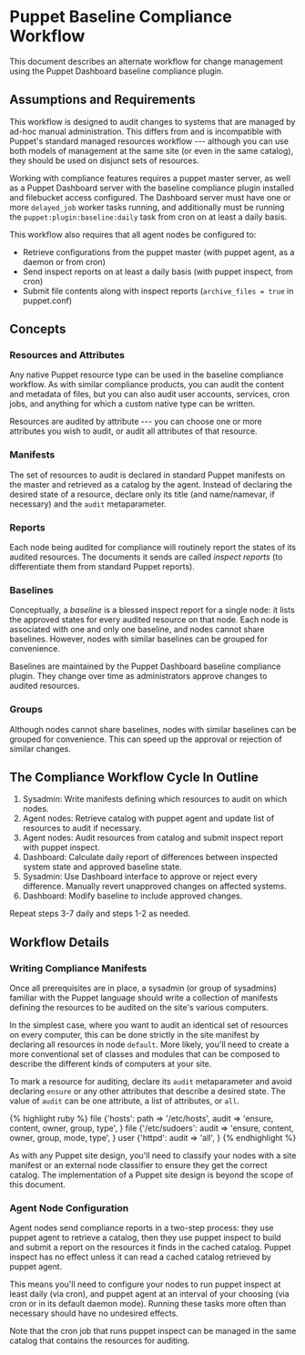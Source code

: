 Puppet Baseline Compliance Workflow
====

This document describes an alternate workflow for change management using the Puppet Dashboard baseline compliance plugin.

Assumptions and Requirements
----

This workflow is designed to audit changes to systems that are managed by ad-hoc manual administration. This differs from and is incompatible with Puppet's standard managed resources workflow --- although you can use both models of management at the same site (or even in the same catalog), they should be used on disjunct sets of resources.

Working with compliance features requires a puppet master server, as well as a Puppet Dashboard server with the baseline compliance plugin installed and filebucket access configured. The Dashboard server must have one or more `delayed_job` worker tasks running, and additionally must be running the `puppet:plugin:baseline:daily` task from cron on at least a daily basis.

This workflow also requires that all agent nodes be configured to:

* Retrieve configurations from the puppet master (with puppet agent, as a daemon or from cron)
* Send inspect reports on at least a daily basis (with puppet inspect, from cron)
* Submit file contents along with inspect reports (`archive_files = true` in puppet.conf)

Concepts
----

### Resources and Attributes

Any native Puppet resource type can be used in the baseline compliance workflow. As with similar compliance products, you can audit the content and metadata of files, but you can also audit user accounts, services, cron jobs, and anything for which a custom native type can be written. 

Resources are audited by attribute --- you can choose one or more attributes you wish to audit, or audit all attributes of that resource. 

### Manifests

The set of resources to audit is declared in standard Puppet manifests on the master and retrieved as a catalog by the agent. Instead of declaring the desired state of a resource, declare only its title (and name/namevar, if necessary) and the `audit` metaparameter.

### Reports

Each node being audited for compliance will routinely report the states of its audited resources. The documents it sends are called _inspect reports_ (to differentiate them from standard Puppet reports). 

### Baselines

Conceptually, a _baseline_ is a blessed inspect report for a single node: it lists the approved states for every audited resource on that node. Each node is associated with one and only one baseline, and nodes cannot share baselines. However, nodes with similar baselines can be grouped for convenience.

Baselines are maintained by the Puppet Dashboard baseline compliance plugin. They change over time as administrators approve changes to audited resources. 

### Groups

Although nodes cannot share baselines, nodes with similar baselines can be grouped for convenience. This can speed up the approval or rejection of similar changes. 

The Compliance Workflow Cycle In Outline
----

1. Sysadmin: Write manifests defining which resources to audit on which nodes. 
2. Agent nodes: Retrieve catalog with puppet agent and update list of resources to audit if necessary.
3. Agent nodes: Audit resources from catalog and submit inspect report with puppet inspect. 
4. Dashboard: Calculate daily report of differences between inspected system state and approved baseline state. 
5. Sysadmin: Use Dashboard interface to approve or reject every difference. Manually revert unapproved changes on affected systems.
6. Dashboard: Modify baseline to include approved changes.

Repeat steps 3-7 daily and steps 1-2 as needed.

Workflow Details
----

### Writing Compliance Manifests

Once all prerequisites are in place, a sysadmin (or group of sysadmins) familiar with the Puppet language should write a collection of manifests defining the resources to be audited on the site's various computers. 

In the simplest case, where you want to audit an identical set of resources on every computer, this can be done strictly in the site manifest by declaring all resources in node `default`. More likely, you'll need to create a more conventional set of classes and modules that can be composed to describe the different kinds of computers at your site. 

To mark a resource for auditing, declare its `audit` metaparameter and avoid declaring `ensure` or any other attributes that describe a desired state. The value of `audit` can be one attribute, a list of attributes, or `all`.

{% highlight ruby %}
    file {'hosts':
      path  => '/etc/hosts',
      audit => 'ensure, content, owner, group, type',
    }
    file {'/etc/sudoers':
      audit => 'ensure, content, owner, group, mode, type',
    }
    user {'httpd':
      audit => 'all',
    }
{% endhighlight %}

As with any Puppet site design, you'll need to classify your nodes with a site manifest or an external node classifier to ensure they get the correct catalog. The implementation of a Puppet site design is beyond the scope of this document. 

### Agent Node Configuration

Agent nodes send compliance reports in a two-step process: they use puppet agent to retrieve a catalog, then they use puppet inspect to build and submit a report on the resources it finds in the cached catalog. Puppet inspect has no effect unless it can read a cached catalog retrieved by puppet agent.

This means you'll need to configure your nodes to run puppet inspect at least daily (via cron), and puppet agent at an interval of your choosing (via cron or in its default daemon mode). Running these tasks more often than necessary should have no undesired effects.

Note that the cron job that runs puppet inspect can be managed in the same catalog that contains the resources for auditing. 

